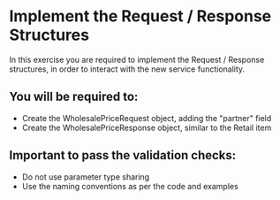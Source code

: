 # Implement the Request / Response Structures 

In this exercise you are required to implement the Request / Response structures, in order to interact with the new service functionality.

## You will be required to:
* Create the WholesalePriceRequest object, adding the "partner" field
* Create the WholesalePriceResponse object, similar to the Retail item

## Important to pass the validation checks:
* Do not use parameter type sharing
* Use the naming conventions as per the code and examples
